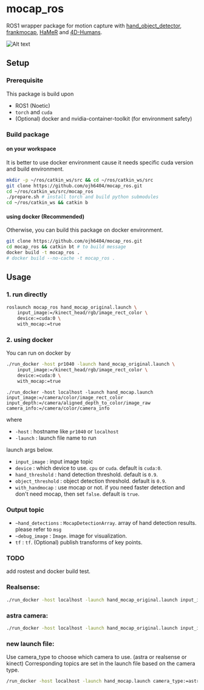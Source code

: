 # mocap_ros 

ROS1 wrapper package for motion capture with [hand_object_detector](https://github.com/ddshan/hand_object_detector.git), [frankmocap](https://github.com/facebookresearch/frankmocap.git), [HaMeR](https://github.com/geopavlakos/hamer.git) and [4D-Humans](https://github.com/shubham-goel/4D-Humans.git).

![Alt text](asset/mocap_example.gif)

## Setup

### Prerequisite
This package is build upon
- ROS1 (Noetic)
- `torch` and `cuda`
- (Optional) docker and nvidia-container-toolkit (for environment safety)

### Build package

#### on your workspace
It is better to use docker environment cause it needs specific cuda version and build environment.
```bash
mkdir -p ~/ros/catkin_ws/src && cd ~/ros/catkin_ws/src
git clone https://github.com/ojh6404/mocap_ros.git
cd ~/ros/catkin_ws/src/mocap_ros
./prepare.sh # install torch and build python submodules
cd ~/ros/catkin_ws && catkin b
```

#### using docker (Recommended)
Otherwise, you can build this package on docker environment.
```bash
git clone https://github.com/ojh6404/mocap_ros.git
cd mocap_ros && catkin bt # to build message
docker build -t mocap_ros .
# docker build --no-cache -t mocap_ros .
```

## Usage
### 1. run directly
```bash
roslaunch mocap_ros hand_mocap_original.launch \
    input_image:=/kinect_head/rgb/image_rect_color \
    device:=cuda:0 \
    with_mocap:=true
```
### 2. using docker
You can run on docker by
```bash
./run_docker -host pr1040 -launch hand_mocap_original.launch \
    input_image:=/kinect_head/rgb/image_rect_color \
    device:=cuda:0 \
    with_mocap:=true
```

```
./run_docker -host localhost -launch hand_mocap.launch input_image:=/camera/color/image_rect_color input_depth:=/camera/aligned_depth_to_color/image_raw camera_info:=/camera/color/camera_info
```

where
- `-host` : hostname like `pr1040` or `localhost`
- `-launch` : launch file name to run

launch args below.
- `input_image` : input image topic
- `device` : which device to use. `cpu` or `cuda`. default is `cuda:0`.
- `hand_threshold` : hand detection threshold. default is `0.9`.
- `object_threshold` : object detection threshold. default is `0.9`.
- `with_handmocap` : use mocap or not. if you need faster detection and don't need mocap, then set `false`. default is `true`.

### Output topic
- `~hand_detections` : `MocapDetectionArray`. array of hand detection results. please refer to `msg`
- `~debug_image` : `Image`. image for visualization.
- `tf` : `tf`. (Optional) publish transforms of key points.

### TODO
add rostest and docker build test.


### Realsense:

```bash
./run_docker -host localhost -launch hand_mocap_original.launch input_image:=/camera/color/image_rect_color input_depth:=/camera/aligned_depth_to_color/image_raw camera_info:=/camera/color/camera_info track_3d:=false detector_model:=mediapipe_hand visualize:=true with_mocap:=true decompress:=false threshold:=0.95 margin:=20
```

### astra camera:

```bash
./run_docker -host localhost -launch hand_mocap_original.launch input_image:=/camera/color/image_raw input_depth:=/camera/depth/image_raw camera_info:=/camera/color/camera_info track_3d:=false detector_model:=mediapipe_hand visualize:=true with_mocap:=true decompress:=false threshold:=0.95 margin:=20
```


### new launch file:

Use camera_type to choose which camera to use. (astra or realsense or kinect)
Corresponding topics are set in the launch file based on the camera type.
```bash
/run_docker -host localhost -launch hand_mocap.launch camera_type:=astra detector_model:=mediapipe_hand visualize:=false with_mocap:=true threshold:=0.95 margin:=20
```